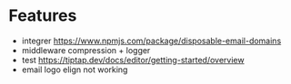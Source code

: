 # Features

- integrer https://www.npmjs.com/package/disposable-email-domains
- middleware compression + logger
- test https://tiptap.dev/docs/editor/getting-started/overview
- email logo elign not working
